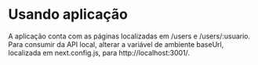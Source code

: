 # Usando aplicação

A aplicação conta com as páginas localizadas em /users e /users/:usuario.
Para consumir da API local, alterar a variável de ambiente baseUrl, localizada em next.config.js, para http://localhost:3001/.
